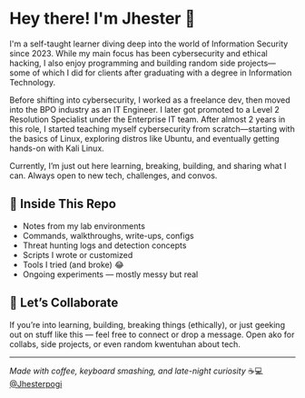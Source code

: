 # Hey there! I'm Jhester 👋

I'm a self-taught learner diving deep into the world of Information Security since 2023. While my main focus has been cybersecurity and ethical hacking, I also enjoy programming and building random side projects—some of which I did for clients after graduating with a degree in Information Technology.

Before shifting into cybersecurity, I worked as a freelance dev, then moved into the BPO industry as an IT Engineer. I later got promoted to a Level 2 Resolution Specialist under the Enterprise IT team. After almost 2 years in this role, I started teaching myself cybersecurity from scratch—starting with the basics of Linux, exploring distros like Ubuntu, and eventually getting hands-on with Kali Linux.

Currently, I’m just out here learning, breaking, building, and sharing what I can. Always open to new tech, challenges, and convos.

## 🧪 Inside This Repo

- Notes from my lab environments  
- Commands, walkthroughs, write-ups, configs  
- Threat hunting logs and detection concepts  
- Scripts I wrote or customized  
- Tools I tried (and broke) 😂  
- Ongoing experiments — mostly messy but real  

## 🤝 Let’s Collaborate

If you’re into learning, building, breaking things (ethically), or just geeking out on stuff like this — feel free to connect or drop a message. Open ako for collabs, side projects, or even random kwentuhan about tech.

---

*Made with coffee, keyboard smashing, and late-night curiosity* ☕💻  
[@Jhesterpogi](https://github.com/Jhesterpogi)
